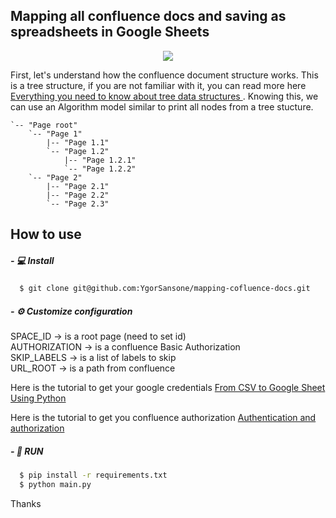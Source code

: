 ## Mapping all confluence docs and saving as spreadsheets in Google Sheets
<p align="center">
  <img src="https://img.shields.io/badge/-Python-1e415e?logo=Python&logoColor=ffdd54&link=https://github.com/YgorSansone/mapping-cofluence-docs/" />
</p>

First, let's understand how the confluence document structure works. This is a tree structure, if you are not familiar with it, you can read more here [Everything you need to know about tree data structures
](https://medium.com/free-code-camp/all-you-need-to-know-about-tree-data-structures-bceacb85490c). 
Knowing this, we can use an Algorithm model similar to print all nodes from a tree stucture.

```
`-- "Page root"
    `-- "Page 1"
        |-- "Page 1.1"
        `-- "Page 1.2"
            |-- "Page 1.2.1"
            `-- "Page 1.2.2"
    `-- "Page 2"
        |-- "Page 2.1"
        |-- "Page 2.2"
        `-- "Page 2.3"
```

## How to use
##### - :computer:  Install
```sh
  $ git clone git@github.com:YgorSansone/mapping-cofluence-docs.git
```

##### - ⚙️ Customize configuration
SPACE_ID -> is a root page (need to set id) </br>
AUTHORIZATION -> is a confluence Basic Authorization </br>
SKIP_LABELS -> is a list of labels to skip</br>
URL_ROOT -> is a path from confluence</br>

Here is the tutorial to get your google credentials [From CSV to Google Sheet Using Python](https://medium.com/craftsmenltd/from-csv-to-google-sheet-using-python-ef097cb014f9)

Here is the tutorial to get you confluence authorization [Authentication and authorization](https://developer.atlassian.com/cloud/confluence/rest/intro/)

##### - 🚀 RUN

```sh
  $ pip install -r requirements.txt 
  $ python main.py
```

Thanks
<br>

